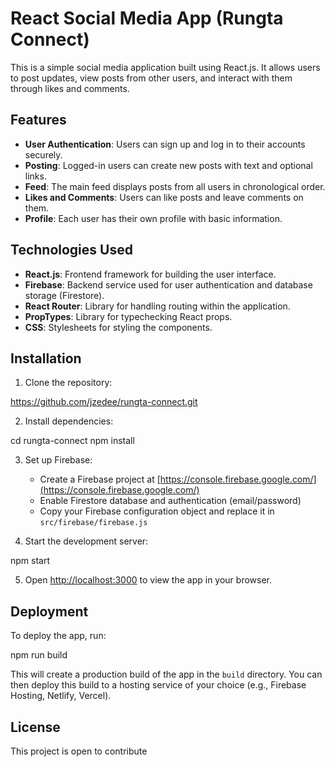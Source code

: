 # React Social Media App (Rungta Connect)

This is a simple social media application built using React.js. It allows users to post updates, view posts from other users, and interact with them through likes and comments.

## Features

- **User Authentication**: Users can sign up and log in to their accounts securely.
- **Posting**: Logged-in users can create new posts with text and optional links.
- **Feed**: The main feed displays posts from all users in chronological order.
- **Likes and Comments**: Users can like posts and leave comments on them.
- **Profile**: Each user has their own profile with basic information.

## Technologies Used

- **React.js**: Frontend framework for building the user interface.
- **Firebase**: Backend service used for user authentication and database storage (Firestore).
- **React Router**: Library for handling routing within the application.
- **PropTypes**: Library for typechecking React props.
- **CSS**: Stylesheets for styling the components.

## Installation

1. Clone the repository:

https://github.com/jzedee/rungta-connect.git


2. Install dependencies:

cd rungta-connect
npm install


3. Set up Firebase:
   - Create a Firebase project at [https://console.firebase.google.com/](https://console.firebase.google.com/)
   - Enable Firestore database and authentication (email/password)
   - Copy your Firebase configuration object and replace it in `src/firebase/firebase.js`

4. Start the development server:

npm start


5. Open [http://localhost:3000](http://localhost:3000) to view the app in your browser.

## Deployment

To deploy the app, run:

npm run build


This will create a production build of the app in the `build` directory. You can then deploy this build to a hosting service of your choice (e.g., Firebase Hosting, Netlify, Vercel).

## License

This project is open to contribute
